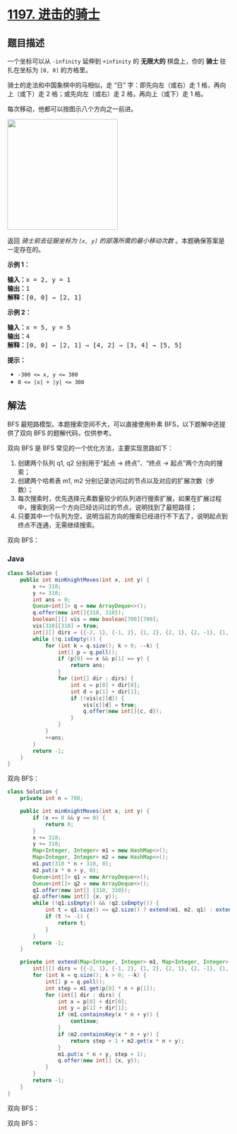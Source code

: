 # [1197. 进击的骑士](https://leetcode.cn/problems/minimum-knight-moves)

## 题目描述

<p>一个坐标可以从 <code>-infinity</code>&nbsp;延伸到&nbsp;<code>+infinity</code>&nbsp;的 <strong>无限大的</strong>&nbsp;棋盘上，你的 <strong>骑士&nbsp;</strong>驻扎在坐标为&nbsp;<code>[0, 0]</code>&nbsp;的方格里。</p>

<p>骑士的走法和中国象棋中的马相似，走 “日” 字：即先向左（或右）走 1 格，再向上（或下）走 2 格；或先向左（或右）走 2 格，再向上（或下）走 1 格。</p>

<p>每次移动，他都可以按图示八个方向之一前进。</p>

<p><img src="https://gcore.jsdelivr.net/gh/doocs/leetcode@main/solution/1100-1199/1197.Minimum%20Knight%20Moves/images/knight.png" style="width: 250px; height: 250px;" /></p>

<p>返回 <em>骑士前去征服坐标为&nbsp;<code>[x, y]</code>&nbsp;的部落所需的最小移动次数</em> 。本题确保答案是一定存在的。</p>

<p><strong>示例 1：</strong></p>

<pre>
<strong>输入：</strong>x = 2, y = 1
<strong>输出：</strong>1
<strong>解释：</strong>[0, 0] → [2, 1]
</pre>

<p><strong>示例 2：</strong></p>

<pre>
<strong>输入：</strong>x = 5, y = 5
<strong>输出：</strong>4
<strong>解释：</strong>[0, 0] → [2, 1] → [4, 2] → [3, 4] → [5, 5]
</pre>

<p><strong>提示：</strong></p>

<ul>
	<li><code>-300 &lt;= x, y &lt;= 300</code></li>
	<li><code>0 &lt;= |x| + |y| &lt;= 300</code></li>
</ul>

## 解法

BFS 最短路模型。本题搜索空间不大，可以直接使用朴素 BFS，以下题解中还提供了双向 BFS 的题解代码，仅供参考。

双向 BFS 是 BFS 常见的一个优化方法，主要实现思路如下：

1. 创建两个队列 q1, q2 分别用于“起点 -> 终点”、“终点 -> 起点”两个方向的搜索；
2. 创建两个哈希表 m1, m2 分别记录访问过的节点以及对应的扩展次数（步数）；
3. 每次搜索时，优先选择元素数量较少的队列进行搜索扩展，如果在扩展过程中，搜索到另一个方向已经访问过的节点，说明找到了最短路径；
4. 只要其中一个队列为空，说明当前方向的搜索已经进行不下去了，说明起点到终点不连通，无需继续搜索。

双向 BFS：

### **Java**

```java
class Solution {
    public int minKnightMoves(int x, int y) {
        x += 310;
        y += 310;
        int ans = 0;
        Queue<int[]> q = new ArrayDeque<>();
        q.offer(new int[]{310, 310});
        boolean[][] vis = new boolean[700][700];
        vis[310][310] = true;
        int[][] dirs = {{-2, 1}, {-1, 2}, {1, 2}, {2, 1}, {2, -1}, {1, -2}, {-1, -2}, {-2, -1}};
        while (!q.isEmpty()) {
            for (int k = q.size(); k > 0; --k) {
                int[] p = q.poll();
                if (p[0] == x && p[1] == y) {
                    return ans;
                }
                for (int[] dir : dirs) {
                    int c = p[0] + dir[0];
                    int d = p[1] + dir[1];
                    if (!vis[c][d]) {
                        vis[c][d] = true;
                        q.offer(new int[]{c, d});
                    }
                }
            }
            ++ans;
        }
        return -1;
    }
}
```

双向 BFS：

```java
class Solution {
    private int n = 700;

    public int minKnightMoves(int x, int y) {
        if (x == 0 && y == 0) {
            return 0;
        }
        x += 310;
        y += 310;
        Map<Integer, Integer> m1 = new HashMap<>();
        Map<Integer, Integer> m2 = new HashMap<>();
        m1.put(310 * n + 310, 0);
        m2.put(x * n + y, 0);
        Queue<int[]> q1 = new ArrayDeque<>();
        Queue<int[]> q2 = new ArrayDeque<>();
        q1.offer(new int[] {310, 310});
        q2.offer(new int[] {x, y});
        while (!q1.isEmpty() && !q2.isEmpty()) {
            int t = q1.size() <= q2.size() ? extend(m1, m2, q1) : extend(m2, m1, q2);
            if (t != -1) {
                return t;
            }
        }
        return -1;
    }

    private int extend(Map<Integer, Integer> m1, Map<Integer, Integer> m2, Queue<int[]> q) {
        int[][] dirs = {{-2, 1}, {-1, 2}, {1, 2}, {2, 1}, {2, -1}, {1, -2}, {-1, -2}, {-2, -1}};
        for (int k = q.size(); k > 0; --k) {
            int[] p = q.poll();
            int step = m1.get(p[0] * n + p[1]);
            for (int[] dir : dirs) {
                int x = p[0] + dir[0];
                int y = p[1] + dir[1];
                if (m1.containsKey(x * n + y)) {
                    continue;
                }
                if (m2.containsKey(x * n + y)) {
                    return step + 1 + m2.get(x * n + y);
                }
                m1.put(x * n + y, step + 1);
                q.offer(new int[] {x, y});
            }
        }
        return -1;
    }
}
```

双向 BFS：

双向 BFS：
